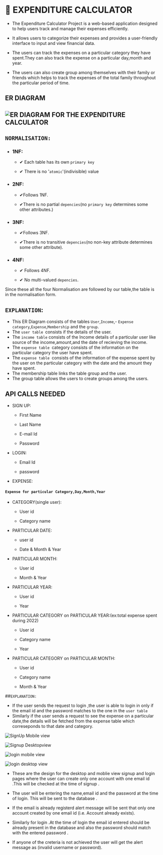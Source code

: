 # 🎯 EXPENDITURE CALCULATOR
- The Expenditure Calculator Project is a web-based application designed to help users track and manage their expenses efficiently. 

- It allows users to categorize their expenses and provides a user-friendly interface to input and view financial data. 

- The users can track the expenses on a particular category they have spent.They can also track the expense on a particular day,month and year.

- The users can also create group among themselves with their family or friends which helps to track the expenses of the total family throughout the particular period of time.

## ER DIAGRAM
## ![ER DIAGRAM FOR THE EXPENDITURE CALCULATOR](img/ExpenditureCalculatorErDiagram.png)
## `NORMALISATION:`
- ### 1NF:
    - ✔ Each table has its own `primary key`

    - ✔ There is no '`atomic`'(indivisible) value

- ### 2NF:
    - ✔Follows 1NF.

    - ✔There is no partial `depencies`(no `primary key` determines some other attributes.)

- ### 3NF:
    - ✔Follows 3NF.

    - ✔There is no transitive `depencies`(no non-key attribute determines some other attribute).

- ### 4NF:
    - ✔ Follows 4NF.

    - ✔ No multi-valued `depencies`.

Since these all the four Normalisation are followed by our table,the table is in the normalisation form.



## `EXPLANATION`:
- This ER Diagram consists of the tables `User`,`Income`,- `Expense category`,`Expense`,`Membership` and the `group`.
- The `user table `consists if the details of the user.
- The `income table` consists of the Income details of a particular user like source of the income,amount,and the date of recieving the income.
- The `expense table `category consists of the information on the particular category the user have spent.
- The `expense table `consists of the information of the expense spent by the user on the particular category with the date and the amount they have spent.
- The membership table  links the table group and the user.
- The group table allows the users to create groups among the users.

## API CALLS NEEDED
- SIGN UP:

   - First Name

    - Last Name

    - E-mail Id

    - Password

- LOGIN:

   - Email Id

    - password

- EXPENSE:

 #### `Expense for particular Category,Day,Month,Year`


- CATEGORY(single user):
     - User id

    - Category name

- PARTICULAR DATE:

    - user id

     - Date & Month & Year

- PARTICULAR MONTH:

    - User id

     - Month & Year

- PARTICULAR  YEAR:

     - User id

     - Year

- PARTICULAR CATEGORY on PARTICULAR YEAR:(ex:total expense spent during 2022)

    - User id

     - Category name

    - Year

- PARTICULAR CATEGORY on PARTICULAR MONTH:

     - User id

     - Category name

     - Month & Year


##`EXPLANATION:`
- If the user sends the request to login ,the user is able to login in only if the email id and the password matches to the one in the `user table `
- Similarly if the user sends a request to see the expense on a particular date,the details will be fetched from the expense table which correseponds to that date and category.


![SignUp Mobile view](img/SignupMobileView.png)

![Signup Desktopview](img/SignupDesktopView.png)

![login mobile view](img/LoginMobileView.png)

![login desktop view](img/LoginDesktopView.png)

- These are the design for the desktop and moblie view signup and login pages where the user can create only one account with one email id .This will be checked at the time of signup .

- The user will be entering the name,email id and the password at the time of login. This will be sent to the database .

- If the email is already registerd alert message will be sent that only one account created by one email id (i.e. Account already exists).

- Similarly for login .At the time of login the email id entered should be already present in the database and also the password should match with the entered password .

- If anyone of the creteria is not achieved the user will get the alert message as (invalid username or password).